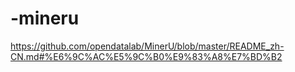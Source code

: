 # -mineru
https://github.com/opendatalab/MinerU/blob/master/README_zh-CN.md#%E6%9C%AC%E5%9C%B0%E9%83%A8%E7%BD%B2
